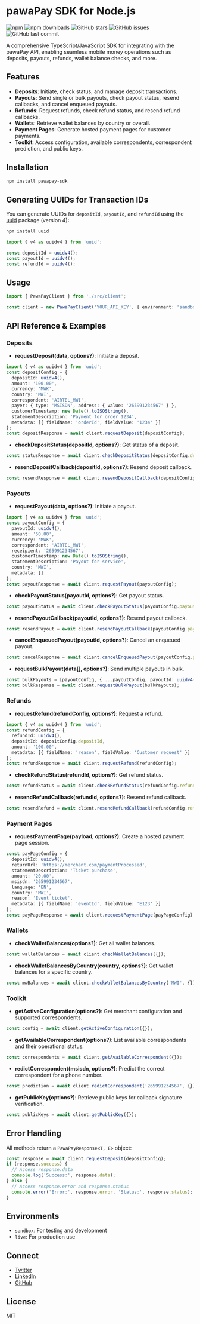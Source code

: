 # pawaPay SDK for Node.js

![npm](https://img.shields.io/npm/v/pawapay-sdk)
![npm downloads](https://img.shields.io/npm/dm/pawapay-sdk)
![GitHub stars](https://img.shields.io/github/stars/pawapay/pawapay-sdk?style=social)
![GitHub issues](https://img.shields.io/github/issues/pawapay/pawapay-sdk)
![GitHub last commit](https://img.shields.io/github/last-commit/pawapay/pawapay-sdk)

A comprehensive TypeScript/JavaScript SDK for integrating with the pawaPay API, enabling seamless mobile money operations such as deposits, payouts, refunds, wallet balance checks, and more.

## Features
- **Deposits**: Initiate, check status, and manage deposit transactions.
- **Payouts**: Send single or bulk payouts, check payout status, resend callbacks, and cancel enqueued payouts.
- **Refunds**: Request refunds, check refund status, and resend refund callbacks.
- **Wallets**: Retrieve wallet balances by country or overall.
- **Payment Pages**: Generate hosted payment pages for customer payments.
- **Toolkit**: Access configuration, available correspondents, correspondent prediction, and public keys.

## Installation
```bash
npm install pawapay-sdk
```

## Generating UUIDs for Transaction IDs
You can generate UUIDs for `depositId`, `payoutId`, and `refundId` using the [uuid](https://www.npmjs.com/package/uuid) package (version 4):

```bash
npm install uuid
```

```typescript
import { v4 as uuidv4 } from 'uuid';

const depositId = uuidv4();
const payoutId = uuidv4();
const refundId = uuidv4();
```

## Usage
```typescript
import { PawaPayClient } from './src/client';

const client = new PawaPayClient('YOUR_API_KEY', { environment: 'sandbox' });
```

## API Reference & Examples

### Deposits
- **requestDeposit(data, options?)**: Initiate a deposit.
```typescript
import { v4 as uuidv4 } from 'uuid';
const depositConfig = {
  depositId: uuidv4(),
  amount: '100.00',
  currency: 'MWK',
  country: 'MWI',
  correspondent: 'AIRTEL_MWI',
  payer: { type: 'MSISDN', address: { value: '265991234567' } },
  customerTimestamp: new Date().toISOString(),
  statementDescription: 'Payment for order 1234',
  metadata: [{ fieldName: 'orderId', fieldValue: '1234' }]
};
const depositResponse = await client.requestDeposit(depositConfig);
```
- **checkDepositStatus(depositId, options?)**: Get status of a deposit.
```typescript
const statusResponse = await client.checkDepositStatus(depositConfig.depositId);
```
- **resendDepositCallback(depositId, options?)**: Resend deposit callback.
```typescript
const resendResponse = await client.resendDepositCallback(depositConfig.depositId);
```

### Payouts
- **requestPayout(data, options?)**: Initiate a payout.
```typescript
import { v4 as uuidv4 } from 'uuid';
const payoutConfig = {
  payoutId: uuidv4(),
  amount: '50.00',
  currency: 'MWK',
  correspondent: 'AIRTEL_MWI',
  receipient: '265991234567',
  customerTimestamp: new Date().toISOString(),
  statementDescription: 'Payout for service',
  country: 'MWI',
  metadata: []
};
const payoutResponse = await client.requestPayout(payoutConfig);
```
- **checkPayoutStatus(payoutId, options?)**: Get payout status.
```typescript
const payoutStatus = await client.checkPayoutStatus(payoutConfig.payoutId);
```
- **resendPayoutCallback(payoutId, options?)**: Resend payout callback.
```typescript
const resendPayout = await client.resendPayoutCallback(payoutConfig.payoutId);
```
- **cancelEnqueuedPayout(payoutId, options?)**: Cancel an enqueued payout.
```typescript
const cancelResponse = await client.cancelEnqueuedPayout(payoutConfig.payoutId);
```
- **requestBulkPayout(data[], options?)**: Send multiple payouts in bulk.
```typescript
const bulkPayouts = [payoutConfig, { ...payoutConfig, payoutId: uuidv4() }];
const bulkResponse = await client.requestBulkPayout(bulkPayouts);
```

### Refunds
- **requestRefund(refundConfig, options?)**: Request a refund.
```typescript
import { v4 as uuidv4 } from 'uuid';
const refundConfig = {
  refundId: uuidv4(),
  depositId: depositConfig.depositId,
  amount: '100.00',
  metadata: [{ fieldName: 'reason', fieldValue: 'Customer request' }]
};
const refundResponse = await client.requestRefund(refundConfig);
```
- **checkRefundStatus(refundId, options?)**: Get refund status.
```typescript
const refundStatus = await client.checkRefundStatus(refundConfig.refundId);
```
- **resendRefundCallback(refundId, options?)**: Resend refund callback.
```typescript
const resendRefund = await client.resendRefundCallback(refundConfig.refundId);
```

### Payment Pages
- **requestPaymentPage(payload, options?)**: Create a hosted payment page session.
```typescript
const payPageConfig = {
  depositId: uuidv4(),
  returnUrl: 'https://merchant.com/paymentProcessed',
  statementDescription: 'Ticket purchase',
  amount: '20.00',
  msisdn: '265991234567',
  language: 'EN',
  country: 'MWI',
  reason: 'Event ticket',
  metadata: [{ fieldName: 'eventId', fieldValue: 'E123' }]
};
const payPageResponse = await client.requestPaymentPage(payPageConfig);
```

### Wallets
- **checkWalletBalances(options?)**: Get all wallet balances.
```typescript
const walletBalances = await client.checkWalletBalances({});
```
- **checkWalletBalancesByCountry(country, options?)**: Get wallet balances for a specific country.
```typescript
const mwBalances = await client.checkWalletBalancesByCountry('MWI', {});
```

### Toolkit
- **getActiveConfiguration(options?)**: Get merchant configuration and supported correspondents.
```typescript
const config = await client.getActiveConfiguration({});
```
- **getAvailableCorrespondent(options?)**: List available correspondents and their operational status.
```typescript
const correspondents = await client.getAvailableCorrespondent({});
```
- **redictCorrespondent(msisdn, options?)**: Predict the correct correspondent for a phone number.
```typescript
const prediction = await client.redictCorrespondent('265991234567', {});
```
- **getPublicKey(options?)**: Retrieve public keys for callback signature verification.
```typescript
const publicKeys = await client.getPublicKey({});
```

## Error Handling
All methods return a `PawaPayResponse<T, E>` object:
```typescript
const response = await client.requestDeposit(depositConfig);
if (response.success) {
  // Access response.data
  console.log('Success:', response.data);
} else {
  // Access response.error and response.status
  console.error('Error:', response.error, 'Status:', response.status);
}
```

## Environments
- `sandbox`: For testing and development
- `live`: For production use

## Connect
- [Twitter](https://x.com/jonacempelule_)
- [LinkedIn](https://linkedin.com/in/jonacempelule)
- [GitHub](https://github.com/jonace-mpelule)

## License
MIT